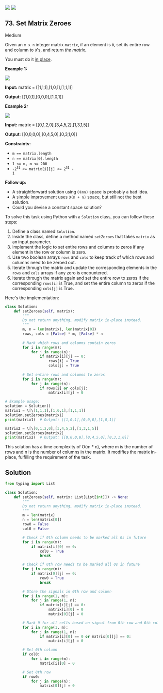 [![](https://img.shields.io/github/stars/LeetCode-in-Python/LeetCode-in-Python?label=Stars&style=flat-square)](https://github.com/LeetCode-in-Python/LeetCode-in-Python)
[![](https://img.shields.io/github/forks/LeetCode-in-Python/LeetCode-in-Python?label=Fork%20me%20on%20GitHub%20&style=flat-square)](https://github.com/LeetCode-in-Python/LeetCode-in-Python/fork)

## 73\. Set Matrix Zeroes

Medium

Given an `m x n` integer matrix `matrix`, if an element is `0`, set its entire row and column to `0`'s, and return _the matrix_.

You must do it [in place](https://en.wikipedia.org/wiki/In-place_algorithm).

**Example 1:**

![](https://assets.leetcode.com/uploads/2020/08/17/mat1.jpg)

**Input:** matrix = \[\[1,1,1],[1,0,1],[1,1,1]]

**Output:** [[1,0,1],[0,0,0],[1,0,1]] 

**Example 2:**

![](https://assets.leetcode.com/uploads/2020/08/17/mat2.jpg)

**Input:** matrix = \[\[0,1,2,0],[3,4,5,2],[1,3,1,5]]

**Output:** [[0,0,0,0],[0,4,5,0],[0,3,1,0]] 

**Constraints:**

*   `m == matrix.length`
*   `n == matrix[0].length`
*   `1 <= m, n <= 200`
*   <code>-2<sup>31</sup> <= matrix[i][j] <= 2<sup>31</sup> - 1</code>

**Follow up:**

*   A straightforward solution using `O(mn)` space is probably a bad idea.
*   A simple improvement uses `O(m + n)` space, but still not the best solution.
*   Could you devise a constant space solution?

To solve this task using Python with a `Solution` class, you can follow these steps:

1. Define a class named `Solution`.
2. Inside the class, define a method named `setZeroes` that takes `matrix` as an input parameter.
3. Implement the logic to set entire rows and columns to zeros if any element in the row or column is zero.
4. Use two boolean arrays `rows` and `cols` to keep track of which rows and columns need to be zeroed out.
5. Iterate through the matrix and update the corresponding elements in the `rows` and `cols` arrays if any zero is encountered.
6. Iterate through the matrix again and set the entire row to zeros if the corresponding `rows[i]` is True, and set the entire column to zeros if the corresponding `cols[j]` is True.

Here's the implementation:

```python
class Solution:
    def setZeroes(self, matrix):
        """
        Do not return anything, modify matrix in-place instead.
        """
        m, n = len(matrix), len(matrix[0])
        rows, cols = [False] * m, [False] * n
        
        # Mark which rows and columns contain zeros
        for i in range(m):
            for j in range(n):
                if matrix[i][j] == 0:
                    rows[i] = True
                    cols[j] = True
        
        # Set entire rows and columns to zeros
        for i in range(m):
            for j in range(n):
                if rows[i] or cols[j]:
                    matrix[i][j] = 0

# Example usage:
solution = Solution()
matrix1 = \[\[1,1,1],[1,0,1],[1,1,1]]
solution.setZeroes(matrix1)
print(matrix1)  # Output: [[1,0,1],[0,0,0],[1,0,1]] 

matrix2 = \[\[0,1,2,0],[3,4,5,2],[1,3,1,5]]
solution.setZeroes(matrix2)
print(matrix2)  # Output: [[0,0,0,0],[0,4,5,0],[0,3,1,0]]
```

This solution has a time complexity of O(m * n), where m is the number of rows and n is the number of columns in the matrix. It modifies the matrix in-place, fulfilling the requirement of the task.

## Solution

```python
from typing import List

class Solution:
    def setZeroes(self, matrix: List[List[int]]) -> None:
        """
        Do not return anything, modify matrix in-place instead.
        """
        m = len(matrix)
        n = len(matrix[0])
        row0 = False
        col0 = False

        # Check if 0th column needs to be marked all 0s in future
        for i in range(m):
            if matrix[i][0] == 0:
                col0 = True
                break

        # Check if 0th row needs to be marked all 0s in future
        for j in range(n):
            if matrix[0][j] == 0:
                row0 = True
                break

        # Store the signals in 0th row and column
        for i in range(1, m):
            for j in range(1, n):
                if matrix[i][j] == 0:
                    matrix[i][0] = 0
                    matrix[0][j] = 0

        # Mark 0 for all cells based on signal from 0th row and 0th column
        for i in range(1, m):
            for j in range(1, n):
                if matrix[i][0] == 0 or matrix[0][j] == 0:
                    matrix[i][j] = 0

        # Set 0th column
        if col0:
            for i in range(m):
                matrix[i][0] = 0

        # Set 0th row
        if row0:
            for j in range(n):
                matrix[0][j] = 0
```